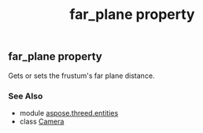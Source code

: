 ﻿---
title: far_plane property
second_title: Aspose.3D for Python via .NET API References
description: 
type: docs
weight: 150
url: /python-net/aspose.threed.entities/camera/far_plane/
is_root: false
---

## far_plane property


Gets or sets the frustum's far plane distance.

### See Also
* module [aspose.threed.entities](../../)
* class [Camera](/3d/python-net/aspose.threed.entities/camera)

